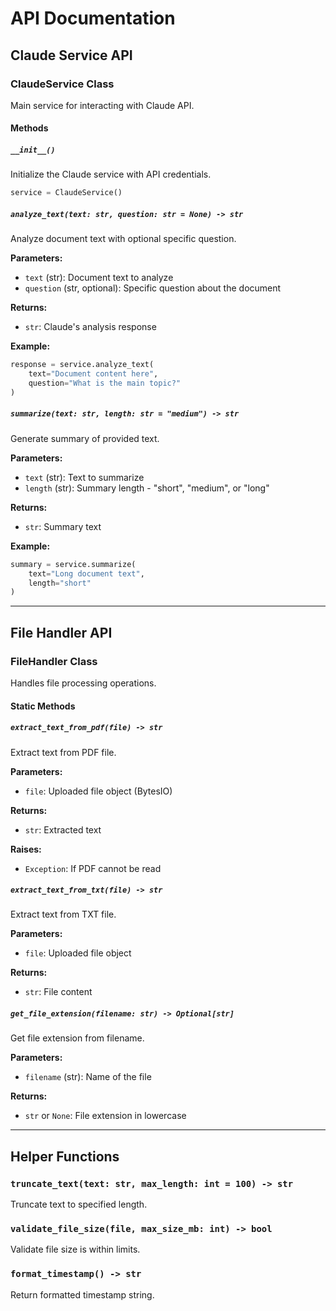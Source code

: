 # API Documentation

## Claude Service API

### ClaudeService Class

Main service for interacting with Claude API.

#### Methods

##### `__init__()`
Initialize the Claude service with API credentials.
```python
service = ClaudeService()
```

##### `analyze_text(text: str, question: str = None) -> str`
Analyze document text with optional specific question.

**Parameters:**
- `text` (str): Document text to analyze
- `question` (str, optional): Specific question about the document

**Returns:**
- `str`: Claude's analysis response

**Example:**
```python
response = service.analyze_text(
    text="Document content here",
    question="What is the main topic?"
)
```

##### `summarize(text: str, length: str = "medium") -> str`
Generate summary of provided text.

**Parameters:**
- `text` (str): Text to summarize
- `length` (str): Summary length - "short", "medium", or "long"

**Returns:**
- `str`: Summary text

**Example:**
```python
summary = service.summarize(
    text="Long document text",
    length="short"
)
```

---

## File Handler API

### FileHandler Class

Handles file processing operations.

#### Static Methods

##### `extract_text_from_pdf(file) -> str`
Extract text from PDF file.

**Parameters:**
- `file`: Uploaded file object (BytesIO)

**Returns:**
- `str`: Extracted text

**Raises:**
- `Exception`: If PDF cannot be read

##### `extract_text_from_txt(file) -> str`
Extract text from TXT file.

**Parameters:**
- `file`: Uploaded file object

**Returns:**
- `str`: File content

##### `get_file_extension(filename: str) -> Optional[str]`
Get file extension from filename.

**Parameters:**
- `filename` (str): Name of the file

**Returns:**
- `str` or `None`: File extension in lowercase

---

## Helper Functions

### `truncate_text(text: str, max_length: int = 100) -> str`
Truncate text to specified length.

### `validate_file_size(file, max_size_mb: int) -> bool`
Validate file size is within limits.

### `format_timestamp() -> str`
Return formatted timestamp string.